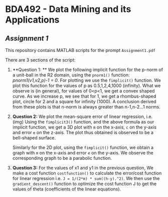 # BDA492 - Data Mining and its Applications 
## _Assignment 1_

This repository contains MATLAB scripts for the prompt `Assignment1.pdf`

There are 3 sections of the script:
1. **Question 1: ** We plot the following implicit function for the p-norm of a unit-ball in the R2 domain, using the `pnorm1()` function: _pnorm1(v1,v2,p)-1 = 0_.  For plotting we use the `fimplicit()` function. We plot this function for the values of p as 0.5,1,2,4,1000 (infinity). What we observe is (in general), for values of 0<p<1, we get a convex shaped curve. As we increase p, we see that for 1, we get a rhombus-shaped plot, circle for 2 and a square for infinity (1000). A conclusion derived from these plots is that n-norm is always greater than n-1,n-2…1 norms.
2. **Question 2:** We plot the mean-square error of linear regression, i.e. 
(img)
	Using the `fimplicit3()` function, and the above formula as our implicit function, we get a 3D plot with `m` on the x-axis, `c` on the y-axis and error `e` on the z-axis. The plot thus obtained is observed to be a bell-shaped surface.

	Similarly for the 2D plot, using the `fimplicit()` function, we obtain a graph with `m` on the x-axis and error `e` on the y-axis. We observe the corresponding graph to be a parabolic function.
3. **Question 3:**  For the values of x1 and y1 in the previous question, We make a cost function `costfunction()` to calculate the error/cost function for linear regression i.e. `J = 1/(2*m) * sum((h-y).^2)`.  We then use the `gradient_descent()`  function to optimize the cost function J to get the values of theta (coefficients of the linear equations).
